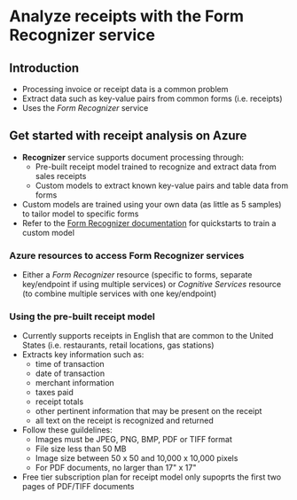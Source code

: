 # Analyze receipts with the Form Recognizer service

## Introduction

- Processing invoice or receipt data is a common problem
- Extract data such as key-value pairs from common forms (i.e. receipts)
- Uses the *Form Recognizer* service

## Get started with receipt analysis on Azure

- **Recognizer** service supports document processing through:
    - Pre-built receipt model trained to recognize and extract data from sales receipts
    - Custom models to extract known key-value pairs and table data from forms
- Custom models are trained using your own data (as little as 5 samples) to tailor model to specific forms
- Refer to the [Form Recognizer documentation](https://learn.microsoft.com/en-us/azure/cognitive-services/form-recognizer/) for quickstarts to train a custom model

### Azure resources to access Form Recognizer services

- Either a *Form Recognizer* resource (specific to forms, separate key/endpoint if using multiple services) or *Cognitive Services* resource (to combine multiple services with one key/endpoint)

### Using the pre-built receipt model

- Currently supports receipts in English that are common to the United States (i.e. restaurants, retail locations, gas stations)
- Extracts key information such as:
    - time of transaction
    - date of transaction
    - merchant information
    - taxes paid
    - receipt totals
    - other pertinent information that may be present on the receipt
    - all text on the receipt is recognized and returned
- Follow these guildelines:
    - Images must be JPEG, PNG, BMP, PDF or TIFF format
    - File size less than 50 MB
    - Image size between 50 x 50 and 10,000 x 10,000 pixels
    - For PDF documents, no larger than 17" x 17"
- Free tier subscription plan for receipt model only supoprts the first two pages of PDF/TIFF documents